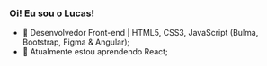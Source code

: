 ### Oi! Eu sou o Lucas! 

- 🔭 Desenvolvedor Front-end | HTML5, CSS3, JavaScript (Bulma, Bootstrap, Figma & Angular); 
- 🌱 Atualmente estou aprendendo React; 
